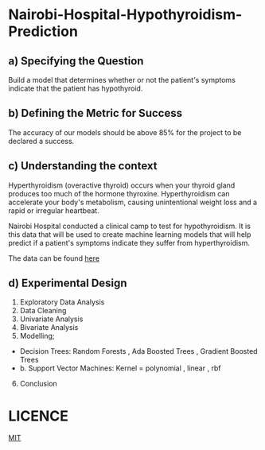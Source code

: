 # Nairobi-Hospital-Hypothyroidism-Prediction
## a) Specifying the Question
Build a model that determines whether or not the patient's symptoms indicate that the patient has hypothyroid.

## b) Defining the Metric for Success
The accuracy of our models should be above 85% for the project to be declared a success.

## c) Understanding the context
Hyperthyroidism (overactive thyroid) occurs when your thyroid gland produces too much of the hormone thyroxine. Hyperthyroidism can accelerate your body's metabolism, causing unintentional weight loss and a rapid or irregular heartbeat.

Nairobi Hospital conducted a clinical camp to test for hypothyroidism. It is this data that will be used to create machine learning models that will help predict if a patient's symptoms indicate they suffer from hyperthyroidism.

The data can be found [here](http://bit.ly/hypothyroid_data)

## d) Experimental Design
1. Exploratory Data Analysis
2. Data Cleaning
3. Univariate Analysis
4. Bivariate Analysis
5. Modelling;
*  Decision Trees: Random Forests , Ada Boosted Trees , Gradient Boosted Trees
* b. Support Vector Machines: Kernel = polynomial , linear , rbf

6. Conclusion

# LICENCE
[MIT](https://choosealicense.com/licenses/mit/)
